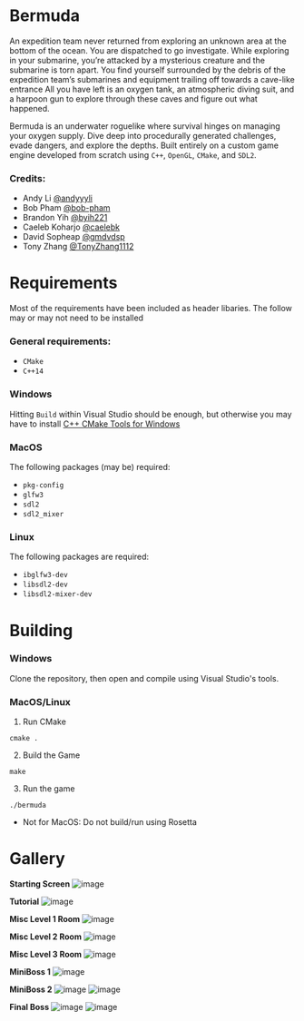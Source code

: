 # Bermuda
An expedition team never returned from exploring an unknown area at the bottom of the ocean. You are dispatched to go investigate. While exploring in your submarine, you’re attacked by a mysterious creature and the submarine is torn apart. You find yourself surrounded by the debris of the expedition team’s submarines and equipment trailing off towards a cave-like entrance
All you have left is an oxygen tank, an atmospheric diving suit, and a harpoon gun to explore through these caves and figure out what happened.
  
Bermuda is an underwater roguelike where survival hinges on managing your oxygen supply. Dive deep into procedurally generated challenges, evade dangers, and explore the depths. Built entirely on a custom game engine developed from scratch using `C++`, `OpenGL`, `CMake`, and `SDL2`.

### Credits:
- Andy Li [@andyyyli](https://github.com/AndyyyLi)
- Bob Pham [@bob-pham](https://github.com/bob-pham)
- Brandon Yih [@byih221](https://github.com/byih221)
- Caeleb Koharjo [@caelebk](https://github.com/caelebk)
- David Sopheap [@gmdvdsp](https://github.com/gmdvdsp)
- Tony Zhang [@TonyZhang1112](https://github.com/TonyZhang1112)

# Requirements
Most of the requirements have been included as header libaries. The follow may or may not need to be installed

### General requirements:
- `CMake`
- `C++14`

### Windows
Hitting `Build` within Visual Studio should be enough, but otherwise you may have to install [C++ CMake Tools for Windows](https://learn.microsoft.com/en-us/cpp/build/cmake-projects-in-visual-studio#installation)

### MacOS
The following packages (may be) required:
- `pkg-config`
- `glfw3`
- `sdl2`
- `sdl2_mixer`

### Linux
The following packages are required:
- `ibglfw3-dev`
- `libsdl2-dev`
- `libsdl2-mixer-dev`

# Building
### Windows
Clone the repository, then open and compile using Visual Studio's tools.

### MacOS/Linux
1. Run CMake
```shell
cmake .
```
2. Build the Game
```shell
make
```
3. Run the game
```shell
./bermuda
```

* Not for MacOS: Do not build/run using Rosetta

# Gallery
**Starting Screen**
![image](https://github.com/user-attachments/assets/f2d7a982-de29-437f-857f-dd4b0e133ea5)

**Tutorial**
![image](https://github.com/user-attachments/assets/2211f5b1-410b-4163-8a5d-d625b16be160)

**Misc Level 1 Room**
![image](https://github.com/user-attachments/assets/f68b2d4e-2d61-4bcb-9291-38585fd4cbab)

**Misc Level 2 Room**
![image](https://github.com/user-attachments/assets/f4d77dea-9ad7-4a1b-96ed-0cfe79727c16)

**Misc Level 3 Room**
![image](https://github.com/user-attachments/assets/15ffc6ed-b511-45f5-9925-bce0790ac845)

**MiniBoss 1**
![image](https://github.com/user-attachments/assets/31403840-1f42-4aab-9fab-60a84bdb5d85)

**MiniBoss 2**
![image](https://github.com/user-attachments/assets/c3624e29-0629-4ddd-a721-d816e4a286c3)
![image](https://github.com/user-attachments/assets/c78edd5b-6fb1-4037-8f51-ce6003b615a2)

**Final Boss**
![image](https://github.com/user-attachments/assets/bc396f90-0c6a-466b-bf7a-eeb033f3421e)
![image](https://github.com/user-attachments/assets/2f74971a-17b1-443d-93b6-f1802d2fc02f)



